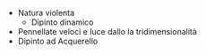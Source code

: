 - Natura violenta
	- Dipinto dinamico
- Pennellate veloci e luce dallo la tridimensionalità
- Dipinto ad Acquerello